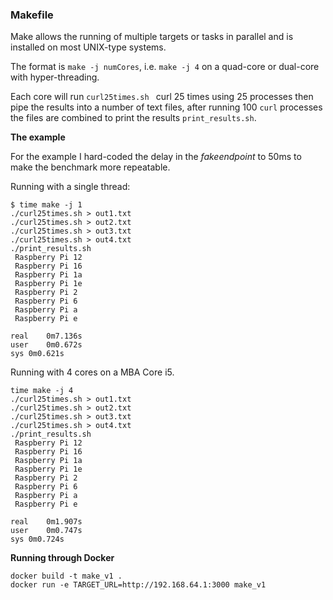### Makefile

Make allows the running of multiple targets or tasks in parallel and is installed on most UNIX-type systems.

The format is `make -j numCores`, i.e. `make -j 4` on a quad-core or dual-core with hyper-threading.

Each core will run `curl25times.sh ` curl 25 times using 25 processes then pipe the results into a number of text files, after running 100 `curl` processes the files are combined to print the results `print_results.sh`.

**The example**

For the example I hard-coded the delay in the *fakeendpoint* to 50ms to make the benchmark more repeatable.

Running with a single thread:

```
$ time make -j 1
./curl25times.sh > out1.txt
./curl25times.sh > out2.txt
./curl25times.sh > out3.txt
./curl25times.sh > out4.txt
./print_results.sh
 Raspberry Pi 12
 Raspberry Pi 16
 Raspberry Pi 1a
 Raspberry Pi 1e
 Raspberry Pi 2
 Raspberry Pi 6
 Raspberry Pi a
 Raspberry Pi e

real	0m7.136s
user	0m0.672s
sys	0m0.621s
```

Running with 4 cores on a MBA Core i5.

```
time make -j 4
./curl25times.sh > out1.txt
./curl25times.sh > out2.txt
./curl25times.sh > out3.txt
./curl25times.sh > out4.txt
./print_results.sh
 Raspberry Pi 12
 Raspberry Pi 16
 Raspberry Pi 1a
 Raspberry Pi 1e
 Raspberry Pi 2
 Raspberry Pi 6
 Raspberry Pi a
 Raspberry Pi e

real	0m1.907s
user	0m0.747s
sys	0m0.724s
```

**Running through Docker**

```
docker build -t make_v1 .
docker run -e TARGET_URL=http://192.168.64.1:3000 make_v1
```

